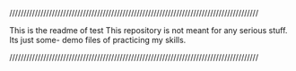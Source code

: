 ////////////////////////////////////////////////////////////////////////////////////////

This is the readme of test
This repository is not meant for any serious stuff. Its just some- demo files
of practicing my skills.

////////////////////////////////////////////////////////////////////////////////////////
